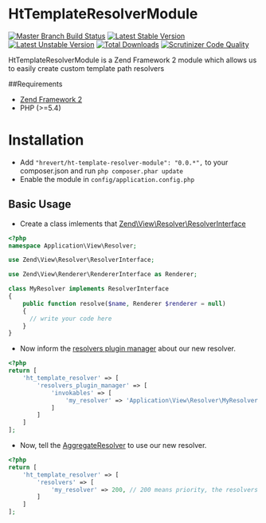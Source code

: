 HtTemplateResolverModule
========================

[![Master Branch Build Status](https://api.travis-ci.org/hrevert/HtTemplateResolverModule.png)](http://travis-ci.org/hrevert/HtTemplateResolverModule)
[![Latest Stable Version](https://poser.pugx.org/hrevert/ht-template-resolver-module/v/stable.png)](https://packagist.org/packages/hrevert/ht-template-resolver-module)
[![Latest Unstable Version](https://poser.pugx.org/hrevert/ht-template-resolver-module/v/unstable.png)](https://packagist.org/packages/hrevert/ht-template-resolver-module)
[![Total Downloads](https://poser.pugx.org/hrevert/ht-template-resolver-module/downloads.png)](https://packagist.org/packages/hrevert/ht-template-resolver-module)
[![Scrutinizer Code Quality](https://scrutinizer-ci.com/g/hrevert/HtTemplateResolverModule/badges/quality-score.png?s=12c8a758ba5e2777bf51e2e0e13f53985c76453e)](https://scrutinizer-ci.com/g/hrevert/HtTemplateResolverModule/)

HtTemplateResolverModule is a Zend Framework 2 module which allows us to easily create custom template path resolvers 

##Requirements

* [Zend Framework 2](https://github.com/zendframework/zf2)
* PHP (>=5.4)

# Installation
* Add `"hrevert/ht-template-resolver-module": "0.0.*",` to your composer.json and run `php composer.phar update`
* Enable the module in `config/application.config.php`

## Basic Usage
* Create a class imlements that [Zend\View\Resolver\ResolverInterface](https://github.com/zendframework/zf2/blob/master/library/Zend/View/Resolver/ResolverInterface.php)

```php
<?php  
namespace Application\View\Resolver;

use Zend\View\Resolver\ResolverInterface;

use Zend\View\Renderer\RendererInterface as Renderer;

class MyResolver implements ResolverInterface
{
    public function resolve($name, Renderer $renderer = null)
    {
      // write your code here 
    }
}

```
* Now inform the [resolvers plugin manager](https://github.com/hrevert/HtTemplateResolverModule/blob/master/src/HtTemplateResolverModule/View/Resolver/ResolversPluginManager.php) about our new resolver.

```php
<?php
return [
    'ht_template_resolver' => [
        'resolvers_plugin_manager' => [
            'invokables' => [
                'my_resolver' => 'Application\View\Resolver\MyResolver',
            ]
        ]
    ]
];
```

* Now, tell the [AggregateResolver](https://github.com/zendframework/zf2/blob/master/library/Zend/View/Resolver/AggregateResolver.php) to use our new resolver.

```php
<?php
return [
    'ht_template_resolver' => [
        'resolvers' => [
            'my_resolver' => 200, // 200 means priority, the resolvers with highest priority are consulted first
        ]
    ]
];
```






